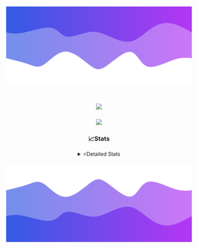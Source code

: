 ![Header](./header.png)
<div align="center">

<h1 align="center">
  <a href="https://git.io/typing-svg">
    <img src="https://readme-typing-svg.herokuapp.com/?lines=Hello,+There!+%F0%9F%91%8B;This+is+chicho.;Owner+on+Ocean;&center=true&size=25">
  </a>
</h1>
  
<p align="center">
  <img src="https://lanyard.cnrad.dev/api/852683595378196480" />
</p>

### 📈Stats
<details>
    <summary> ⚡Detailed Stats</summary>
    <br/>

<!--START_SECTION:waka-->
![Code Time](http://img.shields.io/badge/Code%20Time-767%20hrs%2045%20mins-blue)

![Profile Views](http://img.shields.io/badge/Profile%20Views-2-blue)

**🐱 My GitHub Data** 

> 📦 75.6 kB Used in GitHub's Storage 
 > 
> 🏆 29 Contributions in the Year 2024
 > 
> 🚫 Not Opted to Hire
 > 
> 📜 15 Public Repositories 
 > 
> 🔑 7 Private Repositories 
 > 
**I'm a Night 🦉** 

```text
🌞 Morning                22 commits          █░░░░░░░░░░░░░░░░░░░░░░░░   05.56 % 
🌆 Daytime                54 commits          ███░░░░░░░░░░░░░░░░░░░░░░   13.64 % 
🌃 Evening                172 commits         ███████████░░░░░░░░░░░░░░   43.43 % 
🌙 Night                  148 commits         █████████░░░░░░░░░░░░░░░░   37.37 % 
```
📅 **I'm Most Productive on Tuesday** 

```text
Monday                   24 commits          ██░░░░░░░░░░░░░░░░░░░░░░░   06.06 % 
Tuesday                  108 commits         ███████░░░░░░░░░░░░░░░░░░   27.27 % 
Wednesday                80 commits          █████░░░░░░░░░░░░░░░░░░░░   20.20 % 
Thursday                 55 commits          ███░░░░░░░░░░░░░░░░░░░░░░   13.89 % 
Friday                   42 commits          ███░░░░░░░░░░░░░░░░░░░░░░   10.61 % 
Saturday                 34 commits          ██░░░░░░░░░░░░░░░░░░░░░░░   08.59 % 
Sunday                   53 commits          ███░░░░░░░░░░░░░░░░░░░░░░   13.38 % 
```


📊 **This Week I Spent My Time On** 

```text
🕑︎ Time Zone: America/Argentina/Buenos_Aires

💬 Programming Languages: 
JavaScript               2 hrs 23 mins       █████████░░░░░░░░░░░░░░░░   36.88 % 
Python                   2 hrs 21 mins       █████████░░░░░░░░░░░░░░░░   36.31 % 
HTML                     1 hr 26 mins        ██████░░░░░░░░░░░░░░░░░░░   22.12 % 
YAML                     16 mins             █░░░░░░░░░░░░░░░░░░░░░░░░   04.24 % 
JSON                     1 min               ░░░░░░░░░░░░░░░░░░░░░░░░░   00.41 % 

🔥 Editors: 
VS Code                  6 hrs 28 mins       █████████████████████████   100.00 % 

🐱‍💻 Projects: 
Unknown Project          4 hrs 17 mins       █████████████████░░░░░░░░   66.14 % 
Backend                  1 hr 47 mins        ███████░░░░░░░░░░░░░░░░░░   27.59 % 
chicho                   24 mins             ██░░░░░░░░░░░░░░░░░░░░░░░   06.27 % 

💻 Operating System: 
Mac                      6 hrs 28 mins       █████████████████████████   100.00 % 
```

**I Mostly Code in JavaScript** 

```text
JavaScript               8 repos             ███████░░░░░░░░░░░░░░░░░░   26.67 % 
HTML                     7 repos             ██████░░░░░░░░░░░░░░░░░░░   23.33 % 
C#                       2 repos             ██░░░░░░░░░░░░░░░░░░░░░░░   06.67 % 
SCSS                     1 repo              █░░░░░░░░░░░░░░░░░░░░░░░░   03.33 % 
Batchfile                1 repo              █░░░░░░░░░░░░░░░░░░░░░░░░   03.33 % 
```




 Last Updated on 09/07/2024 02:32:17 UTC
<!--END_SECTION:waka-->
</details>

![Footer](./footer.png)
